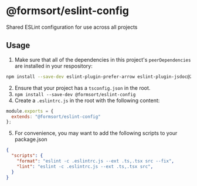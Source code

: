 # @formsort/eslint-config

Shared ESLint configuration for use across all projects

## Usage

1. Make sure that all of the dependencies in this project's `peerDependencies` are installed in your respository:

```bash
npm install --save-dev eslint-plugin-prefer-arrow eslint-plugin-jsdoc@24 eslint-plugin-prettier eslint-config-prettier eslint-plugin-import prettier eslint-plugin-react @typescript-eslint/eslint-plugin
```
2. Ensure that your project has a `tsconfig.json` in the root.
3. `npm install --save-dev @formsort/eslint-config`
4. Create a `.eslintrc.js` in the root with the following content:

```js
module.exports = {
  extends: "@formsort/eslint-config"
};
```

5. For convenience, you may want to add the following scripts to your package.json

```json
{
  "scripts": {
    "format": "eslint -c .eslintrc.js --ext .ts,.tsx src --fix",
    "lint": "eslint -c .eslintrc.js --ext .ts,.tsx src",
  }
}
```
